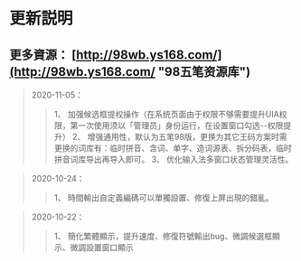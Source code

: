# 更新説明

## 更多資源： [http://98wb.ys168.com/](http://98wb.ys168.com/ "98五笔资源库")
> 2020-11-05：
>>1、 加强候选框提权操作（在系统页面由于权限不够需要提升UIA权限，第一次使用须以「管理员」身份运行，在设置窗口勾选--权限提升）
>>2、 增强通用性，默认为五笔98版，更换为其它王码方案时需更换的词库有：临时拼音、含词、单字、造词源表、拆分码表，临时拼音词库导出再导入即可。
>>3、 优化输入法多窗口状态管理灵活性。

> 2020-10-24：
>>1、 時間輸出自定義編碼可以單獨設置、修復上屏出現的錯亂。

> 2020-10-22：
>>1、 簡化繁體顯示，提升速度、修復符號輸出bug、微調候選框顯示、微調設置窗口顯示

